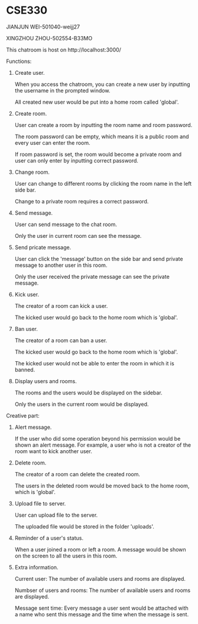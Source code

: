 # CSE330
JIANJUN WEI-501040-weijj27

XINGZHOU ZHOU-502554-B33MO

This chatroom is host on http://localhost:3000/

Functions:

1. Create user.

    When you access the chatroom, you can create a new user by inputting the username in the prompted window.

    All created new user would be put into a home room called 'global'.

2. Create room.

    User can create a room by inputting the room name and room password.

    The room password can be empty, which means it is a public room and every user can enter the room.

    If room password is set, the room would become a private room and user can only enter by inputting correct password.

3. Change room.

    User can change to different rooms by clicking the room name in the left side bar.

    Change to a private room requires a correct password.

3. Send message.

    User can send message to the chat room.

    Only the user in current room can see the message.

4. Send pricate message.

    User can click the 'message' button on the side bar and send private message to another user in this room.

    Only the user received the private message can see the private message.

5. Kick user.

    The creator of a room can kick a user.

    The kicked user would go back to the home room which is 'global'.

6. Ban user.

    The creator of a room can ban a user.

    The kicked user would go back to the home room which is 'global'.

    The kicked user would not be able to enter the room in which it is banned.

7. Display users and rooms.

    The rooms and the users would be displayed on the sidebar.

    Only the users in the current room would be displayed.

Creative part:

1. Alert message.

    If the user who did some operation beyond his permission would be shown an alert message. For example, a user who is not a creator of the room want to kick another user.

2. Delete room.

    The creator of a room can delete the created room.

    The users in the deleted room would be moved back to the home room, which is 'global'.

3. Upload file to server.

    User can upload file to the server.
    
    The uploaded file would be stored in the folder 'uploads'.

4. Reminder of a user's status.

    When a user joined a room or left a room. A message would be shown on the screen to all the users in this room.

5. Extra information.

    Current user:               The number of available users and rooms are displayed.

    Numbser of users and rooms: The number of available users and rooms are displayed.

    Message sent time:          Every message a user sent would be attached with a name who sent this message and the time when the message is sent.
        



        
    



